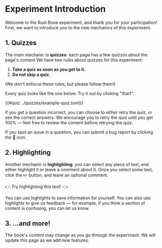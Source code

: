 # Experiment Introduction
 
Welcome to the Rust Book experiment, and thank you for your participation! First, we want to introduce you to the new mechanics of this experiment.

## 1. Quizzes

The main mechanic is **quizzes**: each page has a few quizzes about the page's content We have two rules about quizzes for this experiment:

1. **Take a quiz as soon as you get to it.**
2. **Do not skip a quiz.**

(We don't enforce these rules, but please follow them!)

Every quiz looks like the one below. Try it out by clicking "Start".

{{#quiz ../quizzes/example-quiz.toml}}

If you get a question incorrect, you can choose to either retry the quiz, or see the correct answers. We encourage you to retry the quiz until you get 100% &mdash; feel free to review the content before retrying the quiz.

If you spot an issue in a question, you can submit a bug report by clicking the 🐞 icon.

## 2. Highlighting

Another mechanic is **highlighting**: you can select any piece of text, and either highlight it or leave a comment about it. Once you select some text, click the ✏️ button, and leave an optional comment.

👉 Try highlighting this text! 👈

You can use highlights to save information for yourself. You can also use highlights to give us feedback &mdash; for example, if you think a section of content is confusing, you can let us know.

## 3. ...and more!

The book's content may change as you go through the experiment. We will update this page as we add new features.